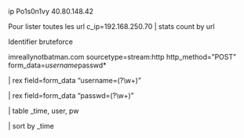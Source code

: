 

ip Po1s0n1vy 
40.80.148.42 


Pour lister toutes les url 
c_ip=192.168.250.70 | stats count by url


Identifier bruteforce

imreallynotbatman.com sourcetype=stream:http http_method=”POST” form_data=*username*passwd*

| rex field=form_data “username=(?<user>\w+)”

| rex field=form_data “passwd=(?<pw>\w+)”

| table _time, user, pw

| sort by _time
